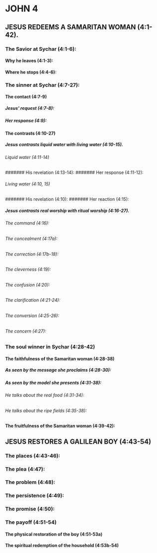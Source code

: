 ---
---
# JOHN 4
## JESUS REDEEMS A SAMARITAN WOMAN (4:1-42). 
###  The Savior at Sychar (4:1-6): 
####  Why he leaves (4:1-3): 
####  Where he stops (4:4-6): 
###  The sinner at Sychar (4:7-27): 
####  The contact (4:7-9) 
#####  Jesus\' request (4:7-8): 
#####  Her response (4:9): 
####  The contrasts (4:10-27) 
#####  Jesus contrasts liquid water with living water (4:10-15). 
######  Liquid water (4:11-14) 
#######  His revelation (4:13-14): 
#######  Her response (4:11-12): 
######  Living water (4:10, 15) 
#######  His revelation (4:10): 
#######  Her reaction (4:15): 
#####  Jesus contrasts real worship with ritual worship (4:16-27). 
######  The command (4:16): 
######  The concealment (4:17a): 
######  The correction (4:17b-18): 
######  The cleverness (4:19): 
######  The confusion (4:20): 
######  The clarification (4:21-24): 
######  The conversion (4:25-26): 
######  The concern (4:27): 
###  The soul winner in Sychar (4:28-42) 
####  The faithfulness of the Samaritan woman (4:28-38) 
#####  As seen by the message she proclaims (4:28-30): 
#####  As seen by the model she presents (4:31-38): 
######  He talks about the real food (4:31-34): 
######  He talks about the ripe fields (4:35-38): 
####  The fruitfulness of the Samaritan woman (4:39-42): 
## JESUS RESTORES A GALILEAN BOY (4:43-54) 
###  The places (4:43-46): 
###  The plea (4:47): 
###  The problem (4:48): 
###  The persistence (4:49): 
###  The promise (4:50): 
###  The payoff (4:51-54) 
####  The physical restoration of the boy (4:51-53a) 
####  The spiritual redemption of the household (4:53b-54) 
